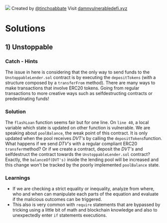 ![](cover.png)
Created by [@tinchoabbate](https://twitter.com/tinchoabbate)
Visit [damnvulnerabledefi.xyz](https://damnvulnerabledefi.xyz)

# Solutions

## 1) Unstoppable
### Catch - Hints
The issue in here is considering that the only way to send funds to the ```UnstoppableLender.sol``` contract is by executing the ```depositTokens``` (with a structure composed by a ```transferFrom``` method). There are many ways to make transactions that involve ERC20 tokens. Going from regular transactions to more creative ways such as selfdestructing contracts or predestinating funds!

### Solution
The ```flashLoan``` function seems fair but for one line. On ```line 40```, a local variable which state is updated on other function is vulnerable. We are speaking about ```poolBalance```, the weak point of this contract. It is only updated when the pool receives *DVT's* by calling the ```depositTokens```function. What happens if we send *DTV's* with a regular compliant ERC20 ```transfer```method? Or if we create a contract, deposit the *DVT's* and selfdestruct the contract towards the ```UnstoppableLender.sol``` contract? Exactly, the ```balanceOf(DVT's)``` inside the lending pool will be increased and this change won't be tracked by the poorly implemented ```poolBalance``` state.

### Learnings
- If we are checking a strict equality or inequality, analyze from where, who and when can manipulate each parts of the equation and evaluate if the malicious outcomes can be triggered. 
- This also is very common with ```require``` statements that are bypassed by tricking using a little bit of math and blockchain knowledge and also to unexpectedly enter ```if``` statements executions. 